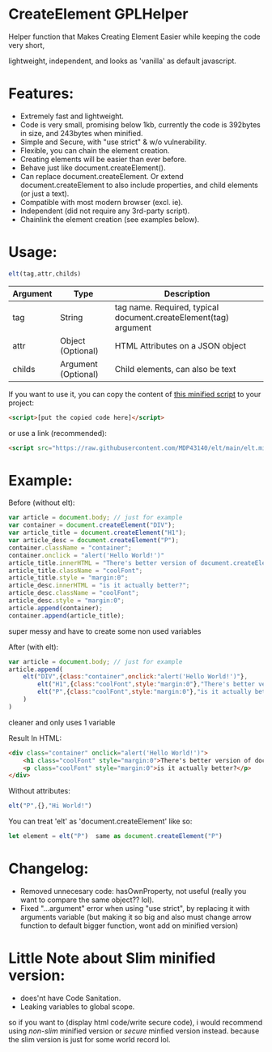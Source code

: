 # CreateElement GPLHelper
Helper function that Makes Creating Element Easier while keeping the code very short,

lightweight, independent, and looks as 'vanilla' as default javascript.

# Features:
+ Extremely fast and lightweight.
+ Code is very small, promising below 1kb, currently the code is 392bytes in size, and 243bytes when minified.
+ Simple and Secure, with "use strict" & w/o vulnerability.
+ Flexible, you can chain the element creation.
+ Creating elements will be easier than ever before.
+ Behave just like document.createElement().
+ Can replace document.createElement. Or extend document.createElement to also include properties, and child elements (or just a text).
+ Compatible with most modern browser (excl. ie).
+ Independent (did not require any 3rd-party script).
+ Chainlink the element creation (see examples below).

# Usage:
``` javascript
elt(tag,attr,childs)
```

|Argument|Type|Description|
|---|---|---|
|tag|String|tag name. Required, typical document.createElement(tag) argument|
|attr|Object (Optional)|HTML Attributes on a JSON object|
|childs|Argument (Optional)|Child elements, can also be text|

If you want to use it, you can copy the content of [this minified script](https://raw.githubusercontent.com/MDP43140/elt/main/elt.min.js) to your project:
``` html
<script>[put the copied code here]</script>
```
or use a link (recommended):
``` html
<script src="https://raw.githubusercontent.com/MDP43140/elt/main/elt.min.js"></script>
```


# Example:
Before (without elt):
``` javascript
var article = document.body; // just for example
var container = document.createElement("DIV");
var article_title = document.createElement("H1");
var article_desc = document.createElement("P");
container.className = "container";
container.onclick = "alert('Hello World!')"
article_title.innerHTML = "There's better version of document.createElement()...";
article_title.className = "coolFont";
article_title.style = "margin:0";
article_desc.innerHTML = "is it actually better?";
article_desc.className = "coolFont";
article_desc.style = "margin:0";
article.append(container);
container.append(article_title);
```
super messy and have to create some non used variables

After (with elt):
``` javascript
var article = document.body; // just for example
article.append(
	elt("DIV",{class:"container",onclick:"alert('Hello World!')"},
		elt("H1",{class:"coolFont",style:"margin:0"},"There's better version of document.createElement()..."),
		elt("P",{class:"coolFont",style:"margin:0"},"is it actually better?")
	)
)
```
cleaner and only uses 1 variable

Result In HTML:
``` html
<div class="container" onclick="alert('Hello World!')">
	<h1 class="coolFont" style="margin:0">There's better version of document.createElement()...</p>
	<p class="coolFont" style="margin:0">is it actually better?</p>
</div>
```

Without attributes:
``` javascript
elt("P",{},"Hi World!")
```

You can treat 'elt' as 'document.createElement' like so:
``` javascript
let element = elt("P")  same as document.createElement("P")
```


# Changelog:
+ Removed unnecesary code: hasOwnProperty, not useful (really you want to compare the same object?? lol).
+ Fixed "...argument" error when using "use strict", by replacing it with arguments variable (but making it so big and also must change arrow function to default bigger function, wont add on minified version)


# Little Note about Slim minified version:
- does'nt have Code Sanitation.
- Leaking variables to global scope.

so if you want to (display html code/write secure code),
i would recommend using *non-slim* minified version or *secure* minfied version instead.
because the slim version is just for some world record lol.



